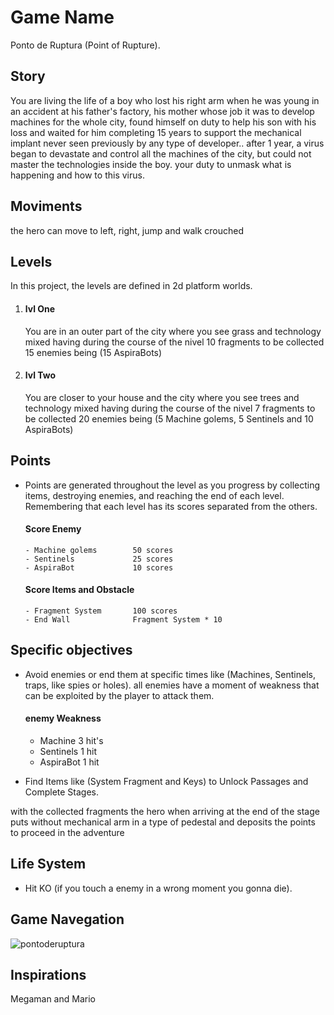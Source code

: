 # Game Name

Ponto de Ruptura (Point of Rupture).

## Story

You are living the life of a boy who lost his right arm when he was young in an accident at his father's factory, his mother whose job it was to develop machines for the whole city, found himself on duty to help his son with his loss and waited for him completing 15 years to support the mechanical implant never seen previously by any type of
developer..
after 1 year, a virus began to devastate and control all the machines of the city, but could not master the technologies inside the boy.
your duty to unmask what is happening and how to this virus.

## Moviments
   the hero can move to left, right, jump and walk crouched

## Levels
In this project, the levels are defined in 2d platform worlds.

  1. #### lvl One
      You are in an outer part of the city where you see grass and technology mixed
      having during the course of the nivel 10 fragments to be collected 15 enemies being (15 AspiraBots)
      
  2. #### lvl Two
      You are closer to your house and the city where you see trees and technology mixed
      having during the course of the nivel 7 fragments to be collected 20 enemies being (5 Machine golems, 5 Sentinels and 10        AspiraBots)
    
## Points

- Points are generated throughout the level as you progress by collecting items, destroying enemies, and reaching the end of each level.
Remembering that each level has its scores separated from the others.

    #### Score Enemy
      - Machine golems        50 scores                
      - Sentinels             25 scores
      - AspiraBot             10 scores
      
    #### Score Items and Obstacle
    
      - Fragment System       100 scores
      - End Wall              Fragment System * 10
 
## Specific objectives
- Avoid enemies or end them at specific times like (Machines, Sentinels, traps, like spies or holes).
     all enemies have a moment of weakness that can be exploited by the player to attack them.
     
   #### enemy Weakness
   
   - Machine          3 hit's                
   - Sentinels        1 hit
   - AspiraBot        1 hit   
     
- Find Items like (System Fragment and Keys) to Unlock Passages and Complete Stages.

with the collected fragments the hero when arriving at the end of the stage puts without mechanical arm in a type of pedestal and deposits the points to proceed in the adventure

## Life System

- Hit KO (if you touch a enemy in a wrong moment you gonna die).

## Game Navegation
 ![pontoderuptura](https://user-images.githubusercontent.com/19175821/30003751-bf99e720-9098-11e7-862d-529dcab6ab65.png)


## Inspirations

  Megaman and Mario





